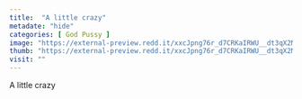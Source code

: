 ```yaml
---
title:  "A little crazy"
metadate: "hide"
categories: [ God Pussy ]
image: "https://external-preview.redd.it/xxcJpng76r_d7CRKaIRWU__dt3qX2MI4y2R_uCL0Cjs.jpg?auto=webp&s=924638efb20cfa33ffb1e262ec2fdb6be5a146e0"
thumb: "https://external-preview.redd.it/xxcJpng76r_d7CRKaIRWU__dt3qX2MI4y2R_uCL0Cjs.jpg?width=1080&crop=smart&auto=webp&s=492852fe0999e0c5aea6da63f6281c8e8cd156fa"
visit: ""
---
```

A little crazy
